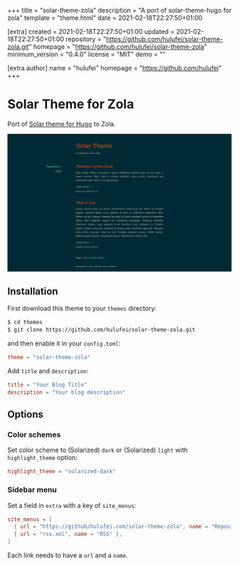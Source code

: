 
+++
title = "solar-theme-zola"
description = "A port of solar-theme-hugo for zola"
template = "theme.html"
date = 2021-02-18T22:27:50+01:00

[extra]
created = 2021-02-18T22:27:50+01:00
updated = 2021-02-18T22:27:50+01:00
repository = "https://github.com/hulufei/solar-theme-zola.git"
homepage = "https://github.com/hulufei/solar-theme-zola"
minimum_version = "0.4.0"
license = "MIT"
demo = ""

[extra.author]
name = "hulufei"
homepage = "https://github.com/hulufei"
+++        

# Solar Theme for Zola

Port of [Solar theme for Hugo](https://github.com/bake/solar-theme-hugo) to Zola.

![screenshot](./screenshot.png)

## Installation

First download this theme to your `themes` directory:

```bash
$ cd themes
$ git clone https://github.com/hulufei/solar-theme-zola.git
```
and then enable it in your `config.toml`:

```toml
theme = "solar-theme-zola"
```

Add `title` and `description`:

```toml
title = "Your Blog Title"
description = "Your blog description"
```

## Options

### Color schemes

Set color scheme to (Solarized) `dark` or (Solarized) `light` with `highlight_theme` option:

```toml
highlight_theme = "solarized-dark"
```

### Sidebar menu

Set a field in `extra` with a key of `site_menus`:

```toml
site_menus = [
  { url = "https://github/hulufei.com/solar-theme-zola", name = "Repository" },
  { url = "rss.xml", name = "RSS" },
]
```
Each link needs to have a `url` and a `name`.

        